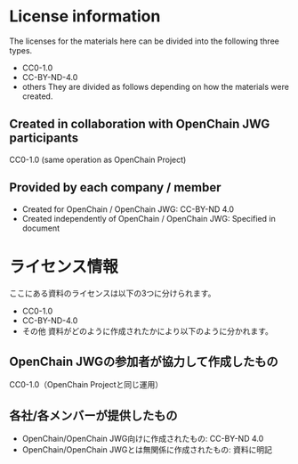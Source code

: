 # License information
The licenses for the materials here can be divided into the following three types.
- CC0-1.0
- CC-BY-ND-4.0
- others
They are divided as follows depending on how the materials were created.

## Created in collaboration with OpenChain JWG participants
CC0-1.0 (same operation as OpenChain Project)

## Provided by each company / member
- Created for OpenChain / OpenChain JWG: CC-BY-ND 4.0
- Created independently of OpenChain / OpenChain JWG: Specified in document

# ライセンス情報
ここにある資料のライセンスは以下の3つに分けられます。
- CC0-1.0
- CC-BY-ND-4.0
- その他
資料がどのように作成されたかにより以下のように分かれます。

## OpenChain JWGの参加者が協力して作成したもの
CC0-1.0（OpenChain Projectと同じ運用）

## 各社/各メンバーが提供したもの
- OpenChain/OpenChain JWG向けに作成されたもの: CC-BY-ND 4.0
- OpenChain/OpenChain JWGとは無関係に作成されたもの: 資料に明記
